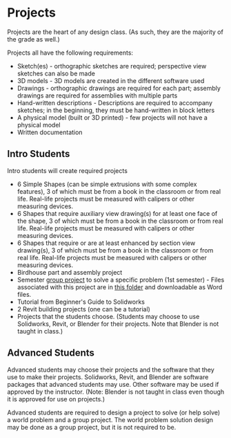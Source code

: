 # Projects

Projects are the heart of any design class.  (As such, they are the majority of the grade as well.)

Projects all have the following requirements:
- Sketch(es) - orthographic sketches are required; perspective view sketches can also be made
- 3D models - 3D models are created in the different software used
- Drawings - orthographic drawings are required for each part; assembly drawings are required for assemblies with multiple parts
- Hand-written descriptions - Descriptions are required to accompany sketches; in the beginning, they must be hand-written in block letters
- A physical model (built or 3D printed) - few projects will not have a physical model
- Written documentation

## Intro Students

Intro students will create required projects

- 6 Simple Shapes (can be simple extrusions with some complex features), 3 of which must be from a book in the classroom or from real life.  Real-life projects must be measured with calipers or other measuring devices.
- 6 Shapes that require auxiliary view drawing(s) for at least one face of the shape, 3 of which must be from a book in the classroom or from real life.  Real-life projects must be measured with calipers or other measuring devices.
- 6 Shapes that require or are at least enhanced by section view drawing(s), 3 of which must be from a book in the classroom or from real life.  Real-life projects must be measured with calipers or other measuring devices.
- Birdhouse part and assembly project
- Semester [group project](https://github.com/MichaelTMiyoshi/DesignWithMiyoshi/blob/master/Projects/IntroDesignProject/pr_2023RollingToy.docx) to solve a specific problem (1st semester) - Files associated with this project are in [this folder](https://github.com/MichaelTMiyoshi/DesignWithMiyoshi/tree/master/Projects/IntroDesignProject) and downloadable as Word files.
- Tutorial from Beginner's Guide to Solidworks
- 2 Revit building projects (one can be a tutorial)
- Projects that the students choose.  (Students may choose to use Solidworks, Revit, or Blender for their projects.  Note that Blender is not taught in class.)

## Advanced Students

Advanced students may choose their projects and the software that they use to make their projects.  Solidworks, Revit, and Blender are software packages that advanced students may use.  Other software may be used if approved by the instructor.  (Note: Blender is not taught in class even though it is approved for use on projects.)

Advanced students are required to design a project to solve (or help solve) a world problem and a group project.  The world problem solution design may be done as a group project, but it is not required to be.
